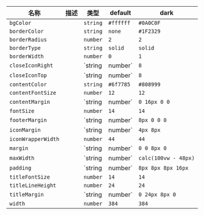 | 名称 | 描述 | 类型 | default | dark |
|---|---|---|---|---|
| `bgColor` |  | `string` | `#ffffff` | `#0A0C0F` |
| `borderColor` |  | `string` | `none` | `#1F2329` |
| `borderRadius` |  | `number` | `2` | `2` |
| `borderType` |  | `string` | `solid` | `solid` |
| `borderWidth` |  | `number` | `0` | `1` |
| `closeIconRight` |  | `string | number` | `8` | `8` |
| `closeIconTop` |  | `string | number` | `8` | `8` |
| `contentColor` |  | `string` | `#6f7785` | `#808999` |
| `contentFontSize` |  | `number` | `12` | `12` |
| `contentMargin` |  | `string | number` | `0 16px 0 0` | `0 16px 0 0` |
| `fontSize` |  | `number` | `14` | `14` |
| `footerMargin` |  | `string | number` | `8px 0 0 0` | `8px 0 0 0` |
| `iconMargin` |  | `string | number` | `4px 8px` | `4px 8px` |
| `iconWrapperWidth` |  | `number` | `44` | `44` |
| `margin` |  | `string | number` | `0 0 8px 0` | `0 0 8px 0` |
| `maxWidth` |  | `string | number` | `calc(100vw - 48px)` | `calc(100vw - 48px)` |
| `padding` |  | `string | number` | `8px 8px 8px 16px` | `8px 8px 8px 16px` |
| `titleFontSize` |  | `number` | `14` | `14` |
| `titleLineHeight` |  | `number` | `24` | `24` |
| `titleMargin` |  | `string | number` | `0 24px 8px 0` | `0 24px 8px 0` |
| `width` |  | `number` | `384` | `384` |
